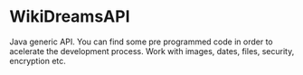 # WikiDreamsAPI
Java generic API. You can find some pre programmed code in order to acelerate the development process. Work with images, dates, files, security, encryption etc.
